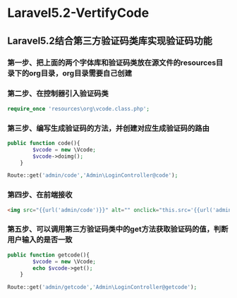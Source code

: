 # Laravel5.2-VertifyCode
## Laravel5.2结合第三方验证码类库实现验证码功能
### 第一步、把上面的两个字体库和验证码类放在源文件的resources目录下的org目录，org目录需要自己创建
### 第二步、在控制器引入验证码类
```php
require_once 'resources\org\vcode.class.php';
```
### 第三步、编写生成验证码的方法，并创建对应生成验证码的路由
```php
public function code(){
        $vcode = new \Vcode;
        $vcode->doimg();
    }
```
```php
Route::get('admin/code','Admin\LoginController@code');
```
### 第四步、在前端接收
```html
<img src="{{url('admin/code')}}" alt="" onclick="this.src='{{url('admin/code')}}?'+Math.random()">
```
### 第五步、可以调用第三方验证码类中的get方法获取验证码的值，判断用户输入的是否一致
```php
public function getcode(){
        $vcode = new \Vcode;
        echo $vcode->get();
    }
```
```php
Route::get('admin/getcode','Admin\LoginController@getcode');
```
